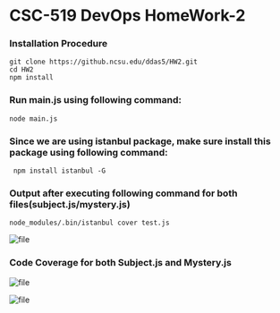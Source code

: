 # CSC-519 DevOps HomeWork-2

### Installation Procedure

    git clone https://github.ncsu.edu/ddas5/HW2.git
    cd HW2 
    npm install

### Run main.js using following command:
    node main.js
### Since we are using istanbul package, make sure install this package using following command:  
     npm install istanbul -G
    
### Output after executing following command for both files(subject.js/mystery.js)
    node_modules/.bin/istanbul cover test.js

![file](https://github.ncsu.edu/ddas5/HW2/blob/master/Screenshots/Screen%20Shot%202017-10-13%20at%208.24.08%20PM.png)

### Code Coverage for both Subject.js and Mystery.js

![file](https://github.ncsu.edu/ddas5/HW2/blob/master/Screenshots/Screen%20Shot%202017-10-13%20at%208.25.34%20PM.png)

![file](https://github.ncsu.edu/ddas5/HW2/blob/master/Screenshots/Screen%20Shot%202017-10-13%20at%208.26.01%20PM.png)


